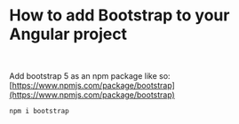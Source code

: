 # How to add Bootstrap to your Angular project

<br />

Add bootstrap 5 as an npm package like so: [https://www.npmjs.com/package/bootstrap](https://www.npmjs.com/package/bootstrap)

```
npm i bootstrap
```
